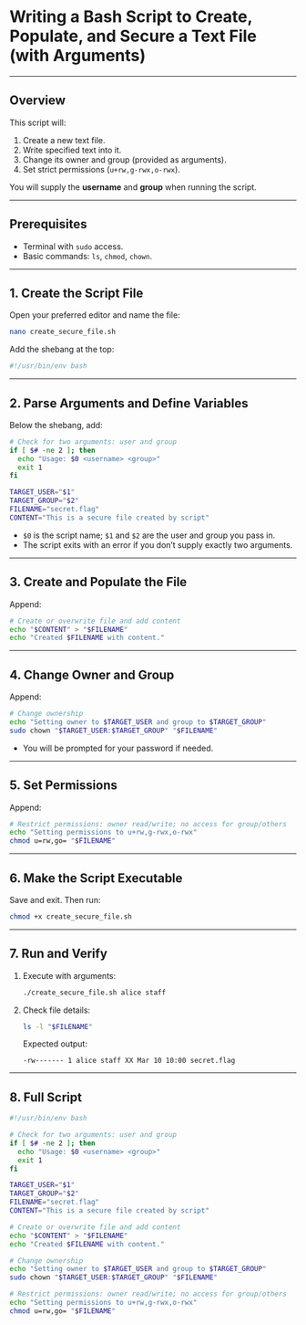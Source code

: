 # Writing a Bash Script to Create, Populate, and Secure a Text File (with Arguments)

---

## Overview

This script will:

1. Create a new text file.  
2. Write specified text into it.  
3. Change its owner and group (provided as arguments).  
4. Set strict permissions (`u+rw,g-rwx,o-rwx`).

You will supply the **username** and **group** when running the script.

---

## Prerequisites

- Terminal with `sudo` access.  
- Basic commands: `ls`, `chmod`, `chown`.

---

## 1. Create the Script File

Open your preferred editor and name the file:

```bash
nano create_secure_file.sh
```

Add the shebang at the top:

```bash
#!/usr/bin/env bash
```

---

## 2. Parse Arguments and Define Variables

Below the shebang, add:

```bash
# Check for two arguments: user and group
if [ $# -ne 2 ]; then
  echo "Usage: $0 <username> <group>"
  exit 1
fi

TARGET_USER="$1"
TARGET_GROUP="$2"
FILENAME="secret.flag"
CONTENT="This is a secure file created by script"
```  

- `$0` is the script name; `$1` and `$2` are the user and group you pass in.
- The script exits with an error if you don’t supply exactly two arguments.

---

## 3. Create and Populate the File

Append:

```bash
# Create or overwrite file and add content
echo "$CONTENT" > "$FILENAME"
echo "Created $FILENAME with content."
```

---

## 4. Change Owner and Group

Append:

```bash
# Change ownership
echo "Setting owner to $TARGET_USER and group to $TARGET_GROUP"
sudo chown "$TARGET_USER:$TARGET_GROUP" "$FILENAME"
```  

- You will be prompted for your password if needed.

---

## 5. Set Permissions

Append:

```bash
# Restrict permissions: owner read/write; no access for group/others
echo "Setting permissions to u+rw,g-rwx,o-rwx"
chmod u=rw,go= "$FILENAME"
```  

---

## 6. Make the Script Executable

Save and exit. Then run:

```bash
chmod +x create_secure_file.sh
```

---

## 7. Run and Verify

1. Execute with arguments:

   ```bash
   ./create_secure_file.sh alice staff
   ```

2. Check file details:

   ```bash
   ls -l "$FILENAME"
   ```

   Expected output:

   ```text
   -rw------- 1 alice staff XX Mar 10 10:00 secret.flag
   ```

---

## 8. Full Script

```bash
#!/usr/bin/env bash

# Check for two arguments: user and group
if [ $# -ne 2 ]; then
  echo "Usage: $0 <username> <group>"
  exit 1
fi

TARGET_USER="$1"
TARGET_GROUP="$2"
FILENAME="secret.flag"
CONTENT="This is a secure file created by script"

# Create or overwrite file and add content
echo "$CONTENT" > "$FILENAME"
echo "Created $FILENAME with content."

# Change ownership
echo "Setting owner to $TARGET_USER and group to $TARGET_GROUP"
sudo chown "$TARGET_USER:$TARGET_GROUP" "$FILENAME"

# Restrict permissions: owner read/write; no access for group/others
echo "Setting permissions to u+rw,g-rwx,o-rwx"
chmod u=rw,go= "$FILENAME"
```
